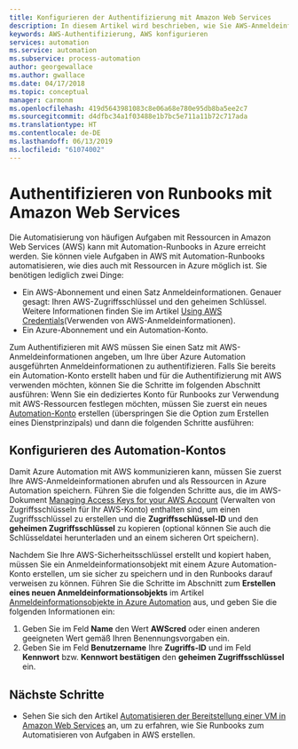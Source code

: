 ```yaml
---
title: Konfigurieren der Authentifizierung mit Amazon Web Services
description: In diesem Artikel wird beschrieben, wie Sie AWS-Anmeldeinformationen für Runbooks in Azure Automation zum Verwalten von AWS-Ressourcen erstellen und überprüfen.
keywords: AWS-Authentifizierung, AWS konfigurieren
services: automation
ms.service: automation
ms.subservice: process-automation
author: georgewallace
ms.author: gwallace
ms.date: 04/17/2018
ms.topic: conceptual
manager: carmonm
ms.openlocfilehash: 419d5643981083c8e06a68e780e95db8ba5ee2c7
ms.sourcegitcommit: d4dfbc34a1f03488e1b7bc5e711a11b72c717ada
ms.translationtype: HT
ms.contentlocale: de-DE
ms.lasthandoff: 06/13/2019
ms.locfileid: "61074002"
---
```

# <a name="authenticate-runbooks-with-amazon-web-services"></a>Authentifizieren von Runbooks mit Amazon Web Services

Die Automatisierung von häufigen Aufgaben mit Ressourcen in Amazon Web Services (AWS) kann mit Automation-Runbooks in Azure erreicht werden. Sie können viele Aufgaben in AWS mit Automation-Runbooks automatisieren, wie dies auch mit Ressourcen in Azure möglich ist. Sie benötigen lediglich zwei Dinge:

* Ein AWS-Abonnement und einen Satz Anmeldeinformationen. Genauer gesagt: Ihren AWS-Zugriffsschlüssel und den geheimen Schlüssel. Weitere Informationen finden Sie im Artikel [Using AWS Credentials](https://docs.aws.amazon.com/powershell/latest/userguide/specifying-your-aws-credentials.html)(Verwenden von AWS-Anmeldeinformationen).
* Ein Azure-Abonnement und ein Automation-Konto.

Zum Authentifizieren mit AWS müssen Sie einen Satz mit AWS-Anmeldeinformationen angeben, um Ihre über Azure Automation ausgeführten Anmeldeinformationen zu authentifizieren. Falls Sie bereits ein Automation-Konto erstellt haben und für die Authentifizierung mit AWS verwenden möchten, können Sie die Schritte im folgenden Abschnitt ausführen: Wenn Sie ein dediziertes Konto für Runbooks zur Verwendung mit AWS-Ressourcen festlegen möchten, müssen Sie zuerst ein neues [Automation-Konto](automation-offering-get-started.md) erstellen (überspringen Sie die Option zum Erstellen eines Dienstprinzipals) und dann die folgenden Schritte ausführen:

## <a name="configure-automation-account"></a>Konfigurieren des Automation-Kontos

Damit Azure Automation mit AWS kommunizieren kann, müssen Sie zuerst Ihre AWS-Anmeldeinformationen abrufen und als Ressourcen in Azure Automation speichern. Führen Sie die folgenden Schritte aus, die im AWS-Dokument [Managing Access Keys for your AWS Account](https://docs.aws.amazon.com/general/latest/gr/managing-aws-access-keys.html) (Verwalten von Zugriffsschlüsseln für Ihr AWS-Konto) enthalten sind, um einen Zugriffsschlüssel zu erstellen und die **Zugriffsschlüssel-ID** und den **geheimen Zugriffsschlüssel** zu kopieren (optional können Sie auch die Schlüsseldatei herunterladen und an einem sicheren Ort speichern).

Nachdem Sie Ihre AWS-Sicherheitsschlüssel erstellt und kopiert haben, müssen Sie ein Anmeldeinformationsobjekt mit einem Azure Automation-Konto erstellen, um sie sicher zu speichern und in den Runbooks darauf verweisen zu können. Führen Sie die Schritte im Abschnitt zum **Erstellen eines neuen Anmeldeinformationsobjekts** im Artikel [Anmeldeinformationsobjekte in Azure Automation](shared-resources/credentials.md#to-create-a-new-credential-asset-with-the-azure-portal) aus, und geben Sie die folgenden Informationen ein:

1. Geben Sie im Feld **Name** den Wert **AWScred** oder einen anderen geeigneten Wert gemäß Ihren Benennungsvorgaben ein.
2. Geben Sie im Feld **Benutzername** Ihre **Zugriffs-ID** und im Feld **Kennwort** bzw. **Kennwort bestätigen** den **geheimen Zugriffsschlüssel** ein.

## <a name="next-steps"></a>Nächste Schritte

* Sehen Sie sich den Artikel [Automatisieren der Bereitstellung einer VM in Amazon Web Services](automation-scenario-aws-deployment.md) an, um zu erfahren, wie Sie Runbooks zum Automatisieren von Aufgaben in AWS erstellen.

